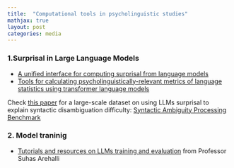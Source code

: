 ```yaml
---
title:  "Computational tools in psycholinguistic studies"
mathjax: true
layout: post
categories: media
---
```


### 1.Surprisal in Large Language Models
- [A unified interface for computing surprisal from language models](https://github.com/aalok-sathe/surprisal)
- [Tools for calculating psycholinguistically-relevant metrics of language statistics using transformer language models](https://github.com/jmichaelov/PsychFormers)

Check [this paper](https://www.sciencedirect.com/science/article/abs/pii/S0749596X24000135) for a large-scale dataset on using LLMs surprisal to explain syntactic disambiguation difficulty: [Syntactic Ambiguity Processing Benchmark](https://github.com/caplabnyu/sapbenchmark)

### 2. Model traninig 
- [Tutorials and resources on LLMs training and evaluation](https://sarehalli.github.io/resources) from Professor Suhas Arehalli
